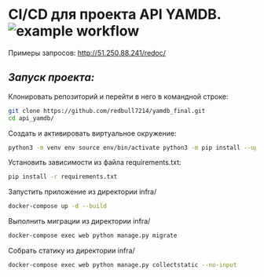 # CI/CD для проекта API YAMDB. ![example workflow](https://github.com/github/docs/actions/workflows/main.yml/badge.svg)

Примеры запросов:
http://51.250.88.241/redoc/

## _Запуск проекта:_
Клонировать репозиторий и перейти в него в командной строке:
```sh
git clone https://github.com/redbull7214/yamdb_final.git
cd api_yamdb/
```
Cоздать и активировать виртуальное окружение:
```sh
python3 -m venv env source env/bin/activate python3 -m pip install --upgrade pip
```
Установить зависимости из файла requirements.txt:
```sh
pip install -r requirements.txt
```
Запустить приложение из директории infra/
```sh
docker-compose up -d --build
```
Выполнить миграции из директории infra/
```sh
docker-compose exec web python manage.py migrate
```
Собрать статику из директории infra/
```sh
docker-compose exec web python manage.py collectstatic --no-input
```
